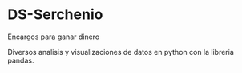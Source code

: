 # DS-Serchenio
Encargos para ganar dinero

Diversos analisis y visualizaciones de datos en python con la libreria pandas.
